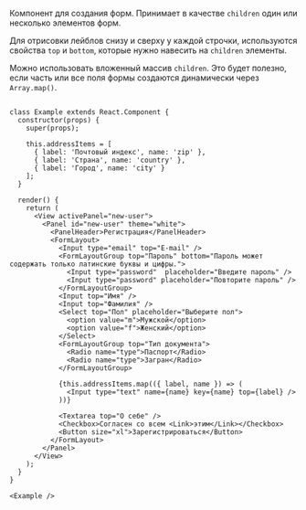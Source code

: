 Компонент для создания форм. Принимает в качестве `children` один или несколько элементов форм.

Для отрисовки лейблов снизу и сверху у каждой строчки, используются свойства `top` и `bottom`, которые нужно навесить
на `children` элементы.

Можно использовать вложенный массив `children`. Это будет полезно, если часть или все поля формы создаются динамически через `Array.map()`.

```

class Example extends React.Component {
  constructor(props) {
    super(props);

    this.addressItems = [
      { label: 'Почтовый индекс', name: 'zip' },
      { label: 'Страна', name: 'country' },
      { label: 'Город', name: 'city' }
    ];
  }

  render() {
    return (
      <View activePanel="new-user">
        <Panel id="new-user" theme="white">
          <PanelHeader>Регистрация</PanelHeader>
          <FormLayout>
            <Input type="email" top="E-mail" />
            <FormLayoutGroup top="Пароль" bottom="Пароль может содержать только латинские буквы и цифры.">
              <Input type="password"  placeholder="Введите пароль" />
              <Input type="password" placeholder="Повторите пароль" />
            </FormLayoutGroup>
            <Input top="Имя" />
            <Input top="Фамилия" />
            <Select top="Пол" placeholder="Выберите пол">
              <option value="m">Мужской</option>
              <option value="f">Женский</option>
            </Select>
            <FormLayoutGroup top="Тип документа">
              <Radio name="type">Паспорт</Radio>
              <Radio name="type">Загран</Radio>
            </FormLayoutGroup>

            {this.addressItems.map(({ label, name }) => (
              <Input type="text" name={name} key={name} top={label} />
            ))}

            <Textarea top="О себе" />
            <Checkbox>Согласен со всем <Link>этим</Link></Checkbox>
            <Button size="xl">Зарегистрироваться</Button>
          </FormLayout>
        </Panel>
      </View>
    );
  }
}

<Example />
```
